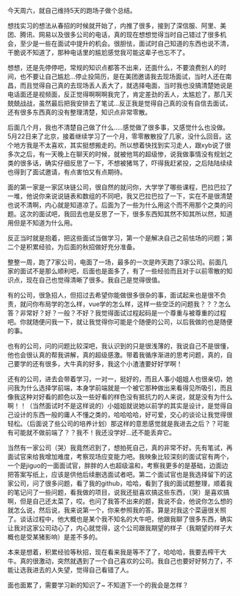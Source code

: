 今天周六，就自己维持5天的跑场子做个总结。

想找实习的想法从春招的时候就开始了，内推了很多，接到了深信服、阿里、美团、腾讯、网易以及很多公司的电话，真的现在想想觉得当时自己错过了很多机会，至少是一些在面试中提升的机会。很胆怯，面试时自己知道的东西也说不清，干脆说不知道了，那种电话里的尴尬感觉我可能这辈子也忘不了。

想想，还是先停停吧，常规的知识点都答不出来，还面什么，不要浪费别人的时间，也不要让自己尴尬...停止投简历，是在美团邀请我去现场面试，当时人还在南昌，而且觉得自己真的去现场丢人丢大了，就选择电面，当时我也没搞清楚她说是电话面还是视频面，反正觉得啊啊啊我完了，肯定差劲的丢人，太尴尬了，那几天兢兢战战，虽然最后把我安排去了笔试...反正我是觉得自己真的没有自信去面试，还有很多东西真的没有整理清楚，知识点非常零散。

后面几个月，我也不清楚自己做了什么.....感觉做了很多事，又感觉什么也没做。5月22日来了北京，接着继续学习了一个月，零零散散投了几家，没什么回音。这个地方我是不太喜欢，其实挺想搬走的。所以想着快找到实习走人，跟xyb说了很多次之后，有一天晚上在聊天的时候，就被他骂的超级惨，说我做事情没有规划之类的很多话，确实仔细反思了一下，不想被猪骂了，吓得我赶紧投，之后陆陆续续也得到了面试邀请，有点害怕又有点期待。

面的第一家是一家区块链公司，很自然的就问你，大学学了哪些课程，巴拉巴拉了一堆，他说你来说说链表和数组的不同吧，我又巴拉巴拉了一下，实在不是很清楚也说不清啊，内心就是知道凉了。后面为了一些为什么用这个而不用那个之类的问题。这次的面试吧，我回去也是反思了一下，很多东西知其然不知其所以然，知道用但是不知道为什么用。

反正当时就是抱着，把这些面试当做学习，第一个是解决自己之前怯场的问题；第二个是积累经验，为后面的秋招做好充分准备。

整整一周，跑了7家公司，电面了一场，最多的一次是昨天跑了3家公司。前面几家的面试不是那么顺利吧，后面也是面多了，有了一些经验而且对于以前零散的知识点，现在自己也觉得清晰了很多。我自己是觉得很值。

有的公司，很急招人，但招过去希望你能做很多很杂的事，面试起来也是很不负责，就问你布局学的怎么样，vue学的怎么样，这样一些空泛的问题我？？？怎么答？非常好？好？一般？不好？我觉得面试过程起码是一个尊重与被尊重的过程吧。你就随便问我一下，就让我觉得你可能是个随便的公司，以后我做的也是随便的事。

也有的公司，问的问题比较深吧，我认识到的只是很浅薄的，我说自己不是很懂，他也会很认真的帮我讲解，真的超级感激。带着我循序渐进的思考问题，真的，自己要学的还有很多，大牛真的好多，我这个小渣渣要好好学啊！

还有的公司，进去会带着学习，一对一，挺好的，而且人事小姐姐人也很亲切，她问我为什么选择学前端，本身学前端就是一个被它那种做出来看得见所吸引，而且像我这种对好看的颜色以及一些好看的样色没有抵抗力的人来说，就是没有为什么啊！！（当然面试时不是这样说的）小姐姐就说她以前学的其实是设计，是觉得自己设计的东西一般的庸人不懂之类的，哈哈哈哈，好可爱，交心的谈论让我觉得很轻松。（后面说了些公司的培养计划）那这样的意思感觉就是我进去之后？？可能有可能就不做前端了？？我不！我还没学好...还不能丢弃它。

当然有一家公司（哭）我竟然迟到了，想拍死自己，真的非常不好。先有笔试，再面试官来给我增加难度，考察现场应变能力吧。我映象比较深刻的面试官有两个，一个是jiguo的一面面试官，胖胖的人也超级温和，考察我更多的是基础，边面边把答案写纸上，应该是供他后续删选面试者吧。第二个面试官也是我选择留下的这家公司，问了很多问题，看了我的github，哈哈，看到了我的面试题整理，顺着我的笔记问了一些问题，看我做的项目，说我还挺喜欢搞这些东西，（哭）是喜欢搞啊，但是自己还太菜了，哎。也问了我答不出来的题，我说不会，他说你怎么想的就怎么说，然后说，我来说第一个，你来参照我的答。算是对我这个菜逼很关照了。谈话过程中，他大概也是某个我不知名的大牛吧，他跟我聊了很多东西，确实让我对这家公司动心了，内心就觉得，这个公司跟我期望的样子（我期望的样子大概也是受某猪影响）是差不多的。

本来是想着，积累经验等秋招，现在看来我是等不了了，哈哈哈，我要去榨干大牛。真的很激动，突然就遇到了一个自己喜欢的公司。我自己也要好好努力了，不能让选我进去的人失望，觉得自己看错了人。

面也面累了，需要学习新的知识了~ 不知道下一个的我会是怎样？